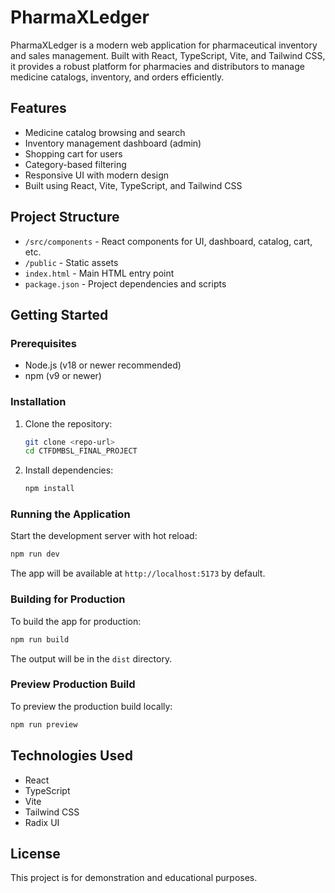 # PharmaXLedger

PharmaXLedger is a modern web application for pharmaceutical inventory and sales management. Built with React, TypeScript, Vite, and Tailwind CSS, it provides a robust platform for pharmacies and distributors to manage medicine catalogs, inventory, and orders efficiently.

## Features
- Medicine catalog browsing and search
- Inventory management dashboard (admin)
- Shopping cart for users
- Category-based filtering
- Responsive UI with modern design
- Built using React, Vite, TypeScript, and Tailwind CSS

## Project Structure
- `/src/components` - React components for UI, dashboard, catalog, cart, etc.
- `/public` - Static assets
- `index.html` - Main HTML entry point
- `package.json` - Project dependencies and scripts

## Getting Started

### Prerequisites
- Node.js (v18 or newer recommended)
- npm (v9 or newer)

### Installation
1. Clone the repository:
   ```bash
   git clone <repo-url>
   cd CTFDMBSL_FINAL_PROJECT
   ```
2. Install dependencies:
   ```bash
   npm install
   ```

### Running the Application
Start the development server with hot reload:
```bash
npm run dev
```
The app will be available at `http://localhost:5173` by default.

### Building for Production
To build the app for production:
```bash
npm run build
```
The output will be in the `dist` directory.

### Preview Production Build
To preview the production build locally:
```bash
npm run preview
```

## Technologies Used
- React
- TypeScript
- Vite
- Tailwind CSS
- Radix UI

## License
This project is for demonstration and educational purposes.
